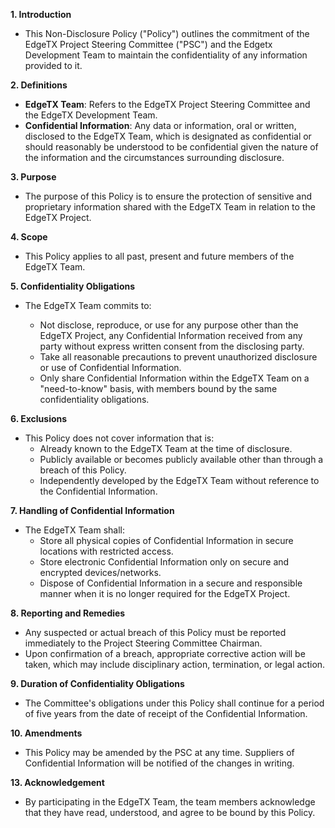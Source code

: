 
**1. Introduction**

   - This Non-Disclosure Policy ("Policy") outlines the commitment of the EdgeTX Project Steering Committee ("PSC") and the Edgetx Development Team to maintain the confidentiality of any information provided to it.

**2. Definitions**

   - **EdgeTX Team**: Refers to the EdgeTX Project Steering Committee and the EdgeTX Development Team.
   - **Confidential Information**: Any data or information, oral or written, disclosed to the EdgeTX Team, which is designated as confidential or should reasonably be understood to be confidential given the nature of the information and the circumstances surrounding disclosure.
  

**3. Purpose**

   - The purpose of this Policy is to ensure the protection of sensitive and proprietary information shared with the EdgeTX Team in relation to the EdgeTX Project.

**4. Scope**

   - This Policy applies to all past, present and future members of the EdgeTX Team.

**5. Confidentiality Obligations**

   - The EdgeTX Team commits to:
   
      - Not disclose, reproduce, or use for any purpose other than the EdgeTX Project, any Confidential Information received from any party without express written consent from the disclosing party.
      - Take all reasonable precautions to prevent unauthorized disclosure or use of Confidential Information.
      - Only share Confidential Information within the EdgeTX Team on a "need-to-know" basis, with members bound by the same confidentiality obligations.

**6. Exclusions**

   - This Policy does not cover information that is:
      - Already known to the EdgeTX Team at the time of disclosure.
      - Publicly available or becomes publicly available other than through a breach of this Policy.
      - Independently developed by the EdgeTX Team without reference to the Confidential Information.

**7. Handling of Confidential Information**

   - The EdgeTX Team shall:
      - Store all physical copies of Confidential Information in secure locations with restricted access.
      - Store electronic Confidential Information only on secure and encrypted devices/networks.
      - Dispose of Confidential Information in a secure and responsible manner when it is no longer required for the EdgeTX Project.

**8. Reporting and Remedies**

   - Any suspected or actual breach of this Policy must be reported immediately to the Project Steering Committee Chairman.
   - Upon confirmation of a breach, appropriate corrective action will be taken, which may include disciplinary action, termination, or legal action.

**9. Duration of Confidentiality Obligations**

   - The Committee's obligations under this Policy shall continue for a period of five years from the date of receipt of the Confidential Information.

**10. Amendments**

   - This Policy may be amended by the PSC at any time. Suppliers of Confidential Information will be notified of the changes in writing. 

**13. Acknowledgement**

   - By participating in the EdgeTX Team, the team members acknowledge that they have read, understood, and agree to be bound by this Policy.

